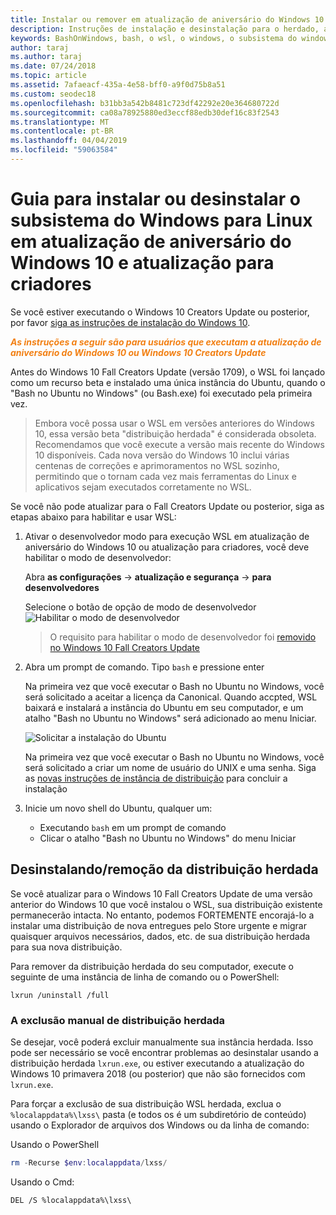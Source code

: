 ```yaml
---
title: Instalar ou remover em atualização de aniversário do Windows 10 ou atualização para criadores
description: Instruções de instalação e desinstalação para o herdado, a distribuição beta em atualização de aniversário do Windows 10 ou atualização para criadores
keywords: BashOnWindows, bash, o wsl, o windows, o subsistema do windows para linux, windowssubsystem, ubuntu, debian, suse, windows 10, herdado, beta, instalar, remover, desinstalar, desinstalar, delete, preterido
author: taraj
ms.author: taraj
ms.date: 07/24/2018
ms.topic: article
ms.assetid: 7afaeacf-435a-4e58-bff0-a9f0d75b8a51
ms.custom: seodec18
ms.openlocfilehash: b31bb3a542b8481c723df42292e20e364680722d
ms.sourcegitcommit: ca08a78925880ed3eccf88edb30def16c83f2543
ms.translationtype: MT
ms.contentlocale: pt-BR
ms.lasthandoff: 04/04/2019
ms.locfileid: "59063584"
---
```

# <a name="guide-to-install-or-uninstall-windows-subsystem-for-linux-on-windows-10-anniversary-update-and-creators-update"></a>Guia para instalar ou desinstalar o subsistema do Windows para Linux em atualização de aniversário do Windows 10 e atualização para criadores 

Se você estiver executando o Windows 10 Creators Update ou posterior, por favor [siga as instruções de instalação do Windows 10](install-win10.md).

<strong><em><span style="color: #f28014">As instruções a seguir são para usuários que executam a atualização de aniversário do Windows 10 ou Windows 10 Creators Update</span></em></strong>

Antes do Windows 10 Fall Creators Update (versão 1709), o WSL foi lançado como um recurso beta e instalado uma única instância do Ubuntu, quando o "Bash no Ubuntu no Windows" (ou Bash.exe) foi executado pela primeira vez.

> Embora você possa usar o WSL em versões anteriores do Windows 10, essa versão beta "distribuição herdada" é considerada obsoleta. Recomendamos que você execute a versão mais recente do Windows 10 disponíveis. Cada nova versão do Windows 10 inclui várias centenas de correções e aprimoramentos no WSL sozinho, permitindo que o tornam cada vez mais ferramentas do Linux e aplicativos sejam executados corretamente no WSL.

Se você não pode atualizar para o Fall Creators Update ou posterior, siga as etapas abaixo para habilitar e usar WSL:

1. Ativar o desenvolvedor modo para execução WSL em atualização de aniversário do Windows 10 ou atualização para criadores, você deve habilitar o modo de desenvolvedor:

    Abra **as configurações** -> **atualização e segurança** -> **para desenvolvedores**

    Selecione o botão de opção de modo de desenvolvedor  
    ![Habilitar o modo de desenvolvedor](media/updateAndSecurity.png)

    > O requisito para habilitar o modo de desenvolvedor foi [removido no Windows 10 Fall Creators Update](https://blogs.msdn.microsoft.com/commandline/2017/06/08/developer-mode-no-longer-required-for-windows-subsystem-for-linux/)

1. Abra um prompt de comando.  Tipo `bash` e pressione enter

    Na primeira vez que você executar o Bash no Ubuntu no Windows, você será solicitado a aceitar a licença da Canonical. Quando accpted, WSL baixará e instalará a instância do Ubuntu em seu computador, e um atalho "Bash no Ubuntu no Windows" será adicionado ao menu Iniciar.

    ![Solicitar a instalação do Ubuntu](media/bashShellInstall.png)

    Na primeira vez que você executar o Bash no Ubuntu no Windows, você será solicitado a criar um nome de usuário do UNIX e uma senha. Siga as [novas instruções de instância de distribuição](initialize-distro.md) para concluir a instalação

1. Inicie um novo shell do Ubuntu, qualquer um:
    * Executando `bash` em um prompt de comando
    * Clicar o atalho "Bash no Ubuntu no Windows" do menu Iniciar

    
## <a name="uninstallingremoving-the-legacy-distro"></a>Desinstalando/remoção da distribuição herdada
Se você atualizar para o Windows 10 Fall Creators Update de uma versão anterior do Windows 10 que você instalou o WSL, sua distribuição existente permanecerão intacta. No entanto, podemos FORTEMENTE encorajá-lo a instalar uma distribuição de nova entregues pelo Store urgente e migrar quaisquer arquivos necessários, dados, etc. de sua distribuição herdada para sua nova distribuição.

Para remover da distribuição herdada do seu computador, execute o seguinte de uma instância de linha de comando ou o PowerShell:

```console
lxrun /uninstall /full
```

### <a name="manually-deleting-the-legacy-distro"></a>A exclusão manual de distribuição herdada
Se desejar, você poderá excluir manualmente sua instância herdada. Isso pode ser necessário se você encontrar problemas ao desinstalar usando a distribuição herdada `lxrun.exe`, ou estiver executando a atualização do Windows 10 primavera 2018 (ou posterior) que não são fornecidos com `lxrun.exe`.

Para forçar a exclusão de sua distribuição WSL herdada, exclua o `%localappdata%\lxss\` pasta (e todos os é um subdiretório de conteúdo) usando o Explorador de arquivos dos Windows ou da linha de comando:

Usando o PowerShell
```powershell
rm -Recurse $env:localappdata/lxss/
```

Usando o Cmd:
```console
DEL /S %localappdata%\lxss\
```
